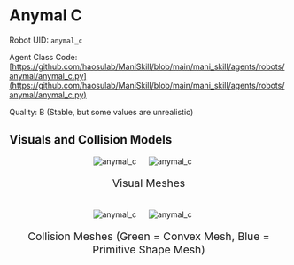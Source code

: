 <!-- THIS IS ALL GENERATED DOCUMENTATION via generate_robot_docs.py. DO NOT MODIFY THIS FILE DIRECTLY. -->

# Anymal C

Robot UID: `anymal_c`

Agent Class Code: [https://github.com/haosulab/ManiSkill/blob/main/mani_skill/agents/robots/anymal/anymal_c.py](https://github.com/haosulab/ManiSkill/blob/main/mani_skill/agents/robots/anymal/anymal_c.py)

Quality: B (Stable, but some values are unrealistic)

## Visuals and Collision Models

<div>
    <div style="max-width: 100%; display: flex; justify-content: center;">
        <img src="/_static/robot_images/anymal_c/front_visual.png" style='min-width:min(50%, 100px);max-width:50%;height:auto' alt="anymal_c">
        <img src="/_static/robot_images/anymal_c/side_visual.png" style='min-width:min(50%, 100px);max-width:50%;height:auto' alt="anymal_c">
    </div>
    <p style="text-align: center; font-size: 1.2rem;">Visual Meshes</p>
    <br/>
    <div style="max-width: 100%; display: flex; justify-content: center;">
        <img src="/_static/robot_images/anymal_c/front_collision.png" style='min-width:min(50%, 100px);max-width:50%;height:auto' alt="anymal_c">
        <img src="/_static/robot_images/anymal_c/side_collision.png" style='min-width:min(50%, 100px);max-width:50%;height:auto' alt="anymal_c">
    </div>
    <p style="text-align: center; font-size: 1.2rem;">Collision Meshes (Green = Convex Mesh, Blue = Primitive Shape Mesh)</p>
</div>
